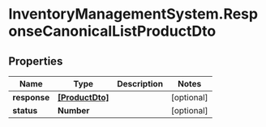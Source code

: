 # InventoryManagementSystem.ResponseCanonicalListProductDto

## Properties
Name | Type | Description | Notes
------------ | ------------- | ------------- | -------------
**response** | [**[ProductDto]**](ProductDto.md) |  | [optional] 
**status** | **Number** |  | [optional] 


